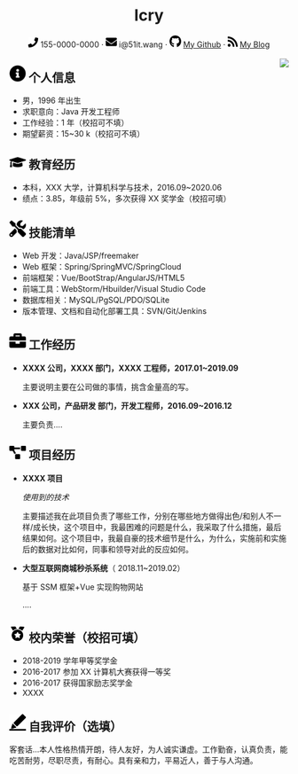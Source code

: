 <center>
 <h1> lcry </h1>
     <div>
         <span>
             <img src="assets/phone-solid.svg" width="18px">
             155-0000-0000
         </span>
         ·
         <span>
             <img src="assets/envelope-solid.svg" width="20px">
             i@51it.wang
         </span>
         ·
         <span>
             <img src="assets/github-brands.svg" width="21px">
             <a href="https://github.com/lcry" target="_blank">My Github</a>
         </span>
         ·
         <span>
             <img src="assets/rss-solid.svg" width="18px">
             <a href="https://www.51it.wang" target="_blank">My Blog</a>
         </span>
     </div>
     <div style="float:right;"><br><img src="assets/avater2.jpg" width="90"></div>
 </center>

## <img src="assets/info-circle-solid.svg" width="30px"> 个人信息

- 男，1996 年出生
- 求职意向：Java 开发工程师
- 工作经验：1 年（校招可不填）
- 期望薪资：15~30 k（校招可不填）

## <img src="assets/graduation-cap-solid.svg" width="30px"> 教育经历

- 本科，XXX 大学，计算机科学与技术，2016.09~2020.06
- 绩点：3.85，年级前 5%，多次获得 XX 奖学金（校招可填）

## <img src="assets/tools-solid.svg" width="30px"> 技能清单

- Web 开发：Java/JSP/freemaker 
- Web 框架：Spring/SpringMVC/SpringCloud
- 前端框架：Vue/BootStrap/AngularJS/HTML5
- 前端工具：WebStorm/Hbuilder/Visual Studio Code
- 数据库相关：MySQL/PgSQL/PDO/SQLite
- 版本管理、文档和自动化部署工具：SVN/Git/Jenkins

## <img src="assets/briefcase-solid.svg" width="30px"> 工作经历

- **XXXX 公司，XXXX 部门，XXXX 工程师，2017.01~2019.09**

   主要说明主要在公司做的事情，挑含金量高的写。

- **XXX 公司，产品研发 部门，开发工程师，2016.09~2016.12**

  主要负责....

## <img src="assets/project-diagram-solid.svg" width="30px"> 项目经历

- **XXXX 项目**

  *使用到的技术*

  主要描述我在此项目负责了哪些工作，分别在哪些地方做得出色/和别人不一样/成长快，这个项目中，我最困难的问题是什么，我采取了什么措施，最后结果如何。这个项目中，我最自豪的技术细节是什么，为什么，实施前和实施后的数据对比如何，同事和领导对此的反应如何。

- **大型互联网商城秒杀系统**（ 2018.11~2019.02）

  基于 SSM 框架+Vue 实现购物网站

  ....

## <img src="assets/honor-solid.svg" width="30px"> 校内荣誉（校招可填）

- 2018-2019 学年甲等奖学金
- 2016-2017 参加 XX 计算机大赛获得一等奖
- 2016-2017 获得国家励志奖学金
- XXXX

## <img src="assets/evaluate-solid.svg" width="30px"> 自我评价（选填）

   客套话...本人性格热情开朗，待人友好，为人诚实谦虚。工作勤奋，认真负责，能吃苦耐劳，尽职尽责，有耐心。具有亲和力，平易近人，善于与人沟通。